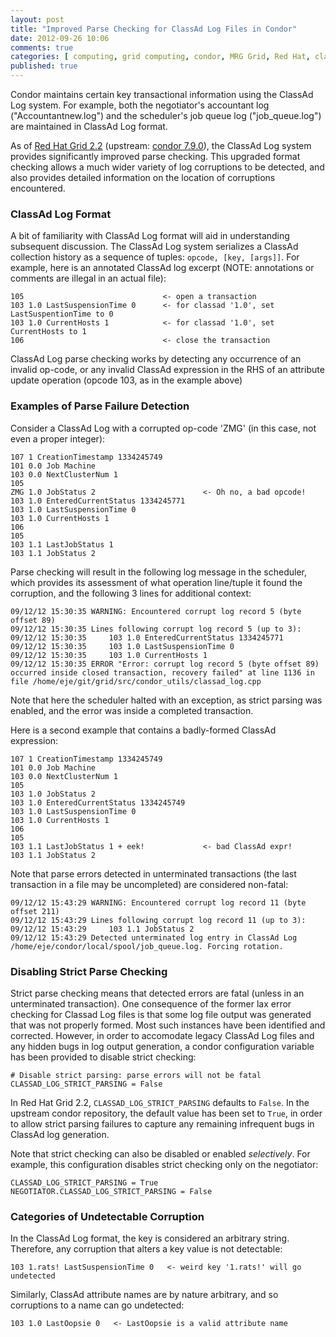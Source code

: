 ```yaml
---
layout: post
title: "Improved Parse Checking for ClassAd Log Files in Condor"
date: 2012-09-26 10:06
comments: true
categories: [ computing, grid computing, condor, MRG Grid, Red Hat, classad, classad log ]
published: true
---
```


Condor maintains certain key transactional information using the ClassAd Log system.  For example, both the negotiator's accountant log ("Accountantnew.log") and the scheduler's job queue log ("job_queue.log") are maintained in ClassAd Log format.

As of [Red Hat Grid 2.2](http://www.redhat.com/products/mrg/grid/) (upstream: [condor 7.9.0](http://research.cs.wisc.edu/condor/)), the ClassAd Log system provides significantly improved parse checking.  This upgraded format checking allows a much wider variety of log corruptions to be detected, and also provides detailed information on the location of corruptions encountered.

### ClassAd Log Format ###

A bit of familiarity with ClassAd Log format will aid in understanding subsequent discussion.  The ClassAd Log system serializes a ClassAd collection history as a sequence of tuples:  `opcode, [key, [args]]`.  For example, here is an annotated ClassAd log excerpt (NOTE: annotations or comments are illegal in an actual file):

    105                               <- open a transaction
    103 1.0 LastSuspensionTime 0      <- for classad '1.0', set LastSuspentionTime to 0
    103 1.0 CurrentHosts 1            <- for classad '1.0', set CurrentHosts to 1
    106                               <- close the transaction

ClassAd Log parse checking works by detecting any occurrence of an invalid op-code, or any invalid ClassAd expression in the RHS of an attribute update operation (opcode 103, as in the example above)

### Examples of Parse Failure Detection ###

Consider a ClassAd Log with a corrupted op-code 'ZMG' (in this case, not even a proper integer):

    107 1 CreationTimestamp 1334245749
    101 0.0 Job Machine
    103 0.0 NextClusterNum 1
    105
    ZMG 1.0 JobStatus 2                        <- Oh no, a bad opcode!
    103 1.0 EnteredCurrentStatus 1334245771
    103 1.0 LastSuspensionTime 0
    103 1.0 CurrentHosts 1
    106
    105
    103 1.1 LastJobStatus 1
    103 1.1 JobStatus 2

Parse checking will result in the following log message in the scheduler, which provides its assessment of what operation line/tuple it found the corruption, and the following 3 lines for additional context:

    09/12/12 15:30:35 WARNING: Encountered corrupt log record 5 (byte offset 89)
    09/12/12 15:30:35 Lines following corrupt log record 5 (up to 3):
    09/12/12 15:30:35     103 1.0 EnteredCurrentStatus 1334245771
    09/12/12 15:30:35     103 1.0 LastSuspensionTime 0
    09/12/12 15:30:35     103 1.0 CurrentHosts 1
    09/12/12 15:30:35 ERROR "Error: corrupt log record 5 (byte offset 89) occurred inside closed transaction, recovery failed" at line 1136 in file /home/eje/git/grid/src/condor_utils/classad_log.cpp

Note that here the scheduler halted with an exception, as strict parsing was enabled, and the error was inside a completed transaction.

Here is a second example that contains a badly-formed ClassAd expression:

    107 1 CreationTimestamp 1334245749
    101 0.0 Job Machine
    103 0.0 NextClusterNum 1
    105
    103 1.0 JobStatus 2
    103 1.0 EnteredCurrentStatus 1334245749
    103 1.0 LastSuspensionTime 0
    103 1.0 CurrentHosts 1
    106
    105
    103 1.1 LastJobStatus 1 + eek!             <- bad ClassAd expr!
    103 1.1 JobStatus 2

Note that parse errors detected in unterminated transactions (the last transaction in a file may be uncompleted) are considered non-fatal:

    09/12/12 15:43:29 WARNING: Encountered corrupt log record 11 (byte offset 211)
    09/12/12 15:43:29 Lines following corrupt log record 11 (up to 3):
    09/12/12 15:43:29     103 1.1 JobStatus 2
    09/12/12 15:43:29 Detected unterminated log entry in ClassAd Log /home/eje/condor/local/spool/job_queue.log. Forcing rotation.

### Disabling Strict Parse Checking ###

Strict parse checking means that detected errors are fatal (unless in an unterminated transaction).  One consequence of the former lax error checking for Classad Log files is that some log file output was generated that was not properly formed.  Most such instances have been identified and corrected.  However, in order to accomodate legacy ClassAd Log files and any hidden bugs in log output generation, a condor configuration variable has been provided to disable strict checking:

    # Disable strict parsing: parse errors will not be fatal
    CLASSAD_LOG_STRICT_PARSING = False

In Red Hat Grid 2.2, `CLASSAD_LOG_STRICT_PARSING` defaults to `False`.  In the upstream condor repository, the default value has been set to `True`, in order to allow strict parsing failures to capture any remaining infrequent bugs in ClassAd log generation.

Note that strict checking can also be disabled or enabled _selectively_.  For example, this configuration disables strict checking only on the negotiator:

    CLASSAD_LOG_STRICT_PARSING = True
    NEGOTIATOR.CLASSAD_LOG_STRICT_PARSING = False

### Categories of Undetectable Corruption ###

In the ClassAd Log format, the key is considered an arbitrary string.  Therefore, any corruption that alters a key value is not detectable:

    103 1.rats! LastSuspensionTime 0   <- weird key '1.rats!' will go undetected

Similarly, ClassAd attribute names are by nature arbitrary, and so corruptions to a name can go undetected:

    103 1.0 LastOopsie 0   <- LastOopsie is a valid attribute name
